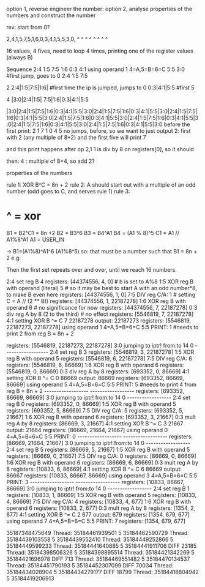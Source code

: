 option 1, reverse engineer the number:
option 2, analyse properties of the numbers and construct the number

rev:
start from 0? 


2,4,1,5,7,5,1,6,0,3,4,1,5,5,3,0,
^   ^   ^   ^   ^   ^   ^   ^


16 values, 4 fives, need to loop 4 times, printing one of the register values (always B)


Sequence
2:4
1:5
7:5
1:6
0:3 
4:1 using operand 1 4=A,5=B=6=C
5:5
3:0 #first jump, goes to 0
2:4
1:5
7:5



2
2:4|1:5|7:5|1:6| #first time the ip is jumped, jumps to 0
0:3|4:1|5:5 #first 5

4
|3:0|2:4|1:5| 
7:5|1:6|0:3|4:1|5:5

|3:0|2:4|1:5|7:5|1:6|0:3|4:1|5:5|3:0|2:4|1:5|7:5|1:6|0:3|4:1|5:5|3:0|2:4|1:5|7:5|1:6|0:3|4:1|5:5|3:0|2:4|1:5|7:5|1:6|0:3|4:1|5:5|3:0|2:4|1:5|7:5|1:6|0:3|4:1|5:5|3:0|2:4|1:5|7:5|1:6|0:3|4:1|5:5|3:0|2:4|1:5|7:5|1:6|0:3|4:1|5:5|3:0
before the first print:
2
1
7
1
0
4
5
no jumps, before, so we want to just output 2:
first with 2 (any multiple of 8+2)
and the first five will print 7

and this print happens after op 2,1
1 is div by 8 on registers[0], so it should

 then:
4 : multiple of 8+4, so add 2?


properties of the numbers

rule 1: XOR B^C = 8n + 2
rule 2:  A should start out with a multiple of an odd number (odd goes to C, and serves rule 1)
rule 3:

# ^ = xor
B1 = B2^C1 = 8n +2
B2 = B3^6
B3 = B4^A1
B4 = (A1 % 8)^5
C1 = A1 // A1%8^A1
A1 = USER_IN

-> B1=(A1%8)^A1^6 (A1%8^5)
so:
that must be a number such that B1 = 8n + 2
e.g:

Then the first set repeats over and over, until we reach 16 numbers.


2:4 set reg B 4
registers: [44374556, 4, 0]  # b is set to A%8
1:5 XOR reg B with operand (literal) 5  # so it may be best to start A with an odd number*8, to make B even here
registers: [44374556, 1, 0]
7:5 DIV reg C/A: 1      # setting C = A // (2 ** B))
registers: [44374556, 1, 22187278]
1:6 XOR reg B with operand 6      # no significance for now
registers: [44374556, 7, 22187278]
0:3 div reg A by 8 (2 to the third) # no effect
registers: [5546819, 7, 22187278]
4:1 setting XOR B ^= C 7 22187278 output: 22187273
registers: [5546819, 22187273, 22187278]
using operand 1 4=A,5=B=6=C
5:5 PRINT: 1   #needs to print 2 from reg B = 8n + 2


registers: [5546819, 22187273, 22187278]
3:0 jumping to iptr! from:to 14 0        ------------------
2:4 set reg B 3
registers: [5546819, 3, 22187278]
1:5 XOR reg B with operand 5
registers: [5546819, 6, 22187278]
7:5 DIV reg C/A: 6
registers: [5546819, 6, 86669]
1:6 XOR reg B with operand 6
registers: [5546819, 0, 86669]
0:3 div reg A by 8
registers: [693352, 0, 86669]
4:1 setting XOR B ^= C 0 86669 output: 86669
registers: [693352, 86669, 86669]
using operand 5 4=A,5=B=6=C
5:5 PRINT: 5 #needs to print 4 from reg B = 8n + 2        ------------------  ------------------
registers: [693352, 86669, 86669]
3:0 jumping to iptr! from:to 14 0         ------------------
2:4 set reg B 0
registers: [693352, 0, 86669]
1:5 XOR reg B with operand 5
registers: [693352, 5, 86669]
7:5 DIV reg C/A: 5
registers: [693352, 5, 21667]
1:6 XOR reg B with operand 6
registers: [693352, 3, 21667]
0:3 mult reg A by 8
registers: [86669, 3, 21667]
4:1 setting XOR B ^= C 3 21667 output: 21664
registers: [86669, 21664, 21667]
using operand 0 4=A,5=B=6=C
5:5 PRINT: 0          ------------------  ------------------
registers: [86669, 21664, 21667]
3:0 jumping to iptr! from:to 14 0    ------------------
2:4 set reg B 5
registers: [86669, 5, 21667]
1:5 XOR reg B with operand 5
registers: [86669, 0, 21667]
7:5 DIV reg C/A: 0
registers: [86669, 0, 86669]
1:6 XOR reg B with operand 6
registers: [86669, 6, 86669]
0:3 mult reg A by 8
registers: [10833, 6, 86669]
4:1 setting XOR B ^= C 6 86669 output: 86667
registers: [10833, 86667, 86669]
using operand 3 4=A,5=B=6=C
5:5 PRINT: 3            ------------------  ------------------
registers: [10833, 86667, 86669]
3:0 jumping to iptr! from:to 14 0     ------------------
2:4 set reg B 1
registers: [10833, 1, 86669]
1:5 XOR reg B with operand 5
registers: [10833, 4, 86669]
7:5 DIV reg C/A: 4
registers: [10833, 4, 677]
1:6 XOR reg B with operand 6
registers: [10833, 2, 677]
0:3 mult reg A by 8
registers: [1354, 2, 677]
4:1 setting XOR B ^= C 2 677 output: 679
registers: [1354, 679, 677]
using operand 7 4=A,5=B=6=C
5:5 PRINT: 7
registers: [1354, 679, 677]

35187348475649
Thread: 35184461939501 5 35184462590729
Thread: 35184439103558 5 35184439552410
Thread: 35184449252866 5 35184449599233
Thread: 35184441640885 5 35184441911706
DIFF 23185
Thread: 35184398506326 5 35184398895514
Thread: 35184421342269 5 35184421696978
DIFF 713
Thread: 35184469551482 5 35184470134537
Thread: 35184451790193 5 35184452307099
DIFF 70034
Thread: 35184434028904 5 35184434279177
DIFF 18799
Thread: 35184418804942 5 35184419206913
